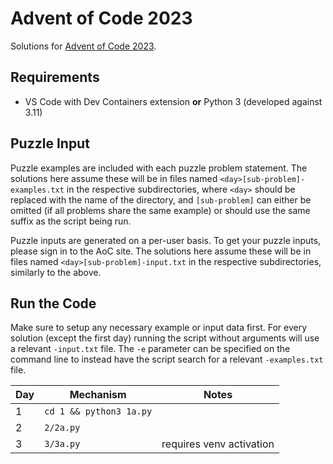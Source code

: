 [aoc.2023]: https://adventofcode.com/2023

# Advent of Code 2023

Solutions for [Advent of Code 2023][aoc.2023].

## Requirements

- VS Code with Dev Containers extension **or** Python 3 (developed against 3.11)

## Puzzle Input

Puzzle examples are included with each puzzle problem statement.
The solutions here assume these will be in files named
`<day>[sub-problem]-examples.txt`
in the respective subdirectories,
where `<day>` should be replaced with the name of the directory,
and `[sub-problem]` can either be omitted
(if all problems share the same example)
or should use the same suffix as the script being run.

Puzzle inputs are generated on a per-user basis.
To get your puzzle inputs, please sign in to the AoC site.
The solutions here assume these will be in files named
`<day>[sub-problem]-input.txt`
in the respective subdirectories,
similarly to the above.

## Run the Code

Make sure to setup any necessary example or input data first.
For every solution (except the first day)
running the script without arguments will use a relevant `-input.txt` file.
The `-e` parameter can be specified on the command line
to instead have the script search for a relevant `-examples.txt` file.

Day | Mechanism | Notes
-- | ----- | ----
1 | `cd 1 && python3 1a.py` |
2 | `2/2a.py` |
3 | `3/3a.py` | requires venv activation
